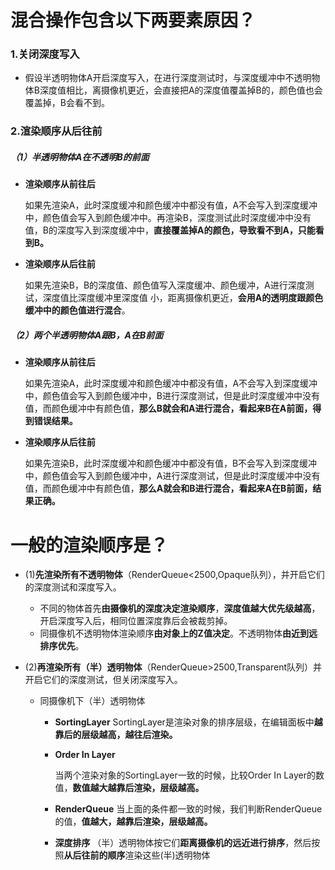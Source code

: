# 混合操作包含以下两要素原因？

### 1.关闭深度写入

+ 假设半透明物体A开启深度写入，在进行深度测试时，与深度缓冲中不透明物体B深度值相比，离摄像机更近，会直接把A的深度值覆盖掉B的，颜色值也会覆盖掉，B会看不到。

### 2.渲染顺序从后往前

##### （1）半透明物体A在不透明B的前面

+ **渲染顺序从前往后**

  如果先渲染A，此时深度缓冲和颜色缓冲中都没有值，A不会写入到深度缓冲中，颜色值会写入到颜色缓冲中。再渲染B，深度测试此时深度缓冲中没有值，B的深度写入到深度缓冲中，**直接覆盖掉A的颜色，导致看不到A，只能看到B。**

+ **渲染顺序从后往前**

  如果先渲染B，B的深度值、颜色值写入深度缓冲、颜色缓冲，A进行深度测试，深度值比深度缓冲里深度值    小，距离摄像机更近，**会用A的透明度跟颜色缓冲中的颜色值进行混合**。

##### （2）两个半透明物体A跟B，A在B前面

+ **渲染顺序从前往后**

  如果先渲染A，此时深度缓冲和颜色缓冲中都没有值，A不会写入到深度缓冲中，颜色值会写入到颜色缓冲中，B进行深度测试，但是此时深度缓冲中没有值，而颜色缓冲中有颜色值，**那么B就会和A进行混合，看起来B在A前面，得到错误结果。**

+ **渲染顺序从后往前**

  如果先渲染B，此时深度缓冲和颜色缓冲中都没有值，B不会写入到深度缓冲中，颜色值会写入到颜色缓冲中，A进行深度测试，但是此时深度缓冲中没有值，而颜色缓冲中有颜色值，**那么A就会和B进行混合，看起来A在B前面，结果正确。**
  

# 一般的渲染顺序是？

+ (1)**先渲染所有不透明物体**（RenderQueue<2500,Opaque队列），并开启它们的深度测试和深度写入。

  + 不同的物体首先**由摄像机的深度决定渲染顺序**，**深度值越大优先级越高**，开启深度写入后，相同位置深度靠后会被裁剪掉。
  + 同摄像机不透明物体渲染顺序**由对象上的Z值决定**。不透明物体**由近到远排序优先**。

+ (2)**再渲染所有（半）透明物体**（RenderQueue>2500,Transparent队列）并开启它们的深度测试，但关闭深度写入。

  + 同摄像机下（半）透明物体

    + **SortingLayer**
      SortingLayer是渲染对象的排序层级，在编辑面板中**越靠后的层级越高，越往后渲染。**

    + **Order In Layer**

      当两个渲染对象的SortingLayer一致的时候，比较Order In Layer的数值，**数值越大越靠后渲染，层级越高。**

    + **RenderQueue**
      当上面的条件都一致的时候，我们判断RenderQueue的值，**值越大，越靠后渲染，层级越高。**

    + **深度排序**
      （半）透明物体按它们**距离摄像机的远近进行排序**，然后按照**从后往前的顺序**渲染这些(半)透明物体

  

